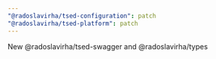 ```yaml
---
"@radoslavirha/tsed-configuration": patch
"@radoslavirha/tsed-platform": patch
---
```


New @radoslavirha/tsed-swagger and @radoslavirha/types
